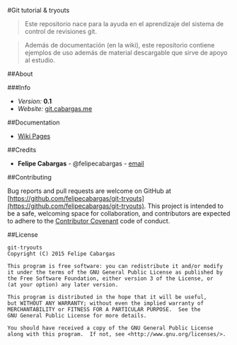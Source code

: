 #Git tutorial & tryouts

> Este repositorio nace para la ayuda en el aprendizaje del sistema de control de revisiones git.

> Además de documentación (en la wiki), este repositorio contiene ejemplos de uso además de material descargable que sirve de apoyo al estudio.


##About

###Info

- *Version:* **0.1**
- *Website:* [git.cabargas.me](http://git.cabargas.me)

##Documentation

- [Wiki Pages](https://github.com/felipecabargas/git-tryouts/wiki/Inicio)

##Credits

- **Felipe Cabargas** - @felipecabargas - [email](mailto:felipe.cabargas@gmail.com)

##Contributing

Bug reports and pull requests are welcome on GitHub at [https://github.com/felipecabargas/git-tryouts](https://github.com/felipecabargas/git-tryouts). This project is intended to be a safe, welcoming space for collaboration, and contributors are expected to adhere to the [Contributor Covenant](http://contributor-covenant.org/) code of conduct.

##License

```
git-tryouts
Copyright (C) 2015 Felipe Cabargas

This program is free software: you can redistribute it and/or modify
it under the terms of the GNU General Public License as published by
the Free Software Foundation, either version 3 of the License, or
(at your option) any later version.

This program is distributed in the hope that it will be useful,
but WITHOUT ANY WARRANTY; without even the implied warranty of
MERCHANTABILITY or FITNESS FOR A PARTICULAR PURPOSE.  See the
GNU General Public License for more details.

You should have received a copy of the GNU General Public License
along with this program.  If not, see <http://www.gnu.org/licenses/>.

```
